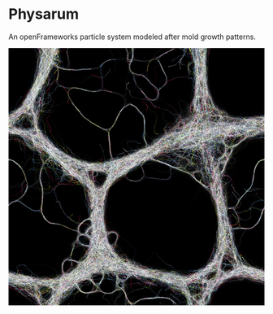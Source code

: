 # Physarum 

An openFrameworks particle system modeled after mold growth patterns.

![Physarum example](physarum-1.jpg)